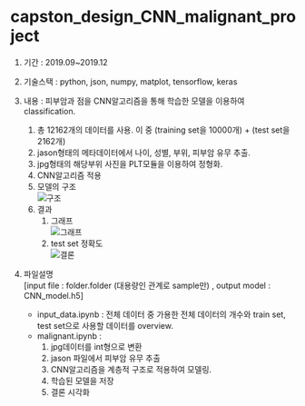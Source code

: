# capston_design_CNN_malignant_project

1. 기간 : 2019.09~2019.12  

2. 기술스택 : python, json, numpy, matplot, tensorflow, keras  

3. 내용 : 피부암과 점을 CNN알고리즘을 통해 학습한 모델을 이용하여 classification.  
    1. 총 12162개의 데이터를 사용. 이 중 (training set을 10000개) + (test set을 2162개)
    2. jason형태의 메타데이터에서 나이, 성별, 부위, 피부암 유무 추출.
    3. jpg형태의 해당부위 사진을 PLT모듈을 이용하여 정형화.
    3. CNN알고리즘 적용
    4. 모델의 구조  
    ![구조](https://user-images.githubusercontent.com/50386280/78476121-4e834880-777f-11ea-95bf-22e6fd64ddf3.png)
    5. 결과  
        1. 그래프  
    ![그래프](https://user-images.githubusercontent.com/50386280/78477495-ae79ef00-777f-11ea-8b49-cf7ba379308e.png)  
        2. test set 정확도  
    ![결론](https://user-images.githubusercontent.com/50386280/78477874-c9e4fa00-777f-11ea-810d-c5c7274e2e48.png)


4. 파일설명  
    [input file : folder.folder (대용량인 관계로 sample만) , output model : CNN_model.h5]  
    - input_data.ipynb : 전체 데이터 중 가용한 전체 데이터의 개수와 train set, test set으로 사용할 데이터를 overview.  
    - malignant.ipynb :  
        1. jpg데이터를 int형으로 변환
        2. jason 파일에서 피부암 유무 추출
        3. CNN알고리즘을 계층적 구조로 적용하여 모델링.
        4. 학습된 모델을 저장
        5. 결론 시각화
